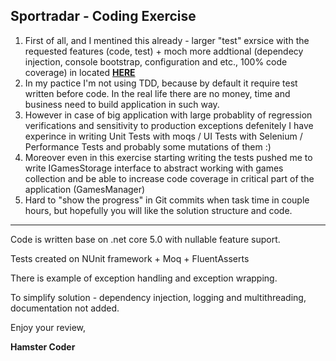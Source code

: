 ## Sportradar - Coding Exercise

1. First of all, and I mentined this already - larger "test" exrsice with the requested features (code, test) + moch more addtional (dependecy injection, console bootstrap, configuration and etc., 100% code coverage) in located [**HERE**](https://github.com/hamster-coder-pro/searchfight/)
2. In my pactice I'm not using TDD, because by default it require test written before code. In the real life there are no money, time and business need to build application in such way.
3. However in case of big application with large probablity of regression verifications and sensitivity to production exceptions defenitely I have experince in writing Unit Tests with moqs / UI Tests with Selenium / Performance Tests and probably some mutations of them :)
4. Moreover even in this exercise starting writing the tests pushed me to write IGamesStorage interface to abstract working with games collection and be able to increase code coverage in critical part of the application (GamesManager)
5. Hard to "show the progress" in Git commits when task time in couple hours, but hopefully you will like the solution structure and code.

---

Code is written base on .net core 5.0 with nullable feature suport.

Tests created on NUnit framework + Moq + FluentAsserts

There is example of exception handling and exception wrapping.

To simplify solution - dependency injection, logging and multithreading, documentation not added.

Enjoy your review,

**Hamster Coder**